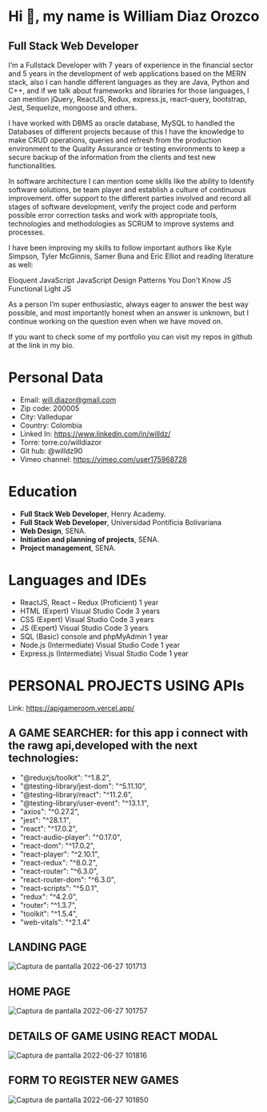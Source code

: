 # **Hi :wave:, my name is William Diaz Orozco**
## Full Stack Web Developer

I’m a Fullstack Developer with 7 years of experience in the financial sector and 5 years in the development of web applications based on the MERN stack, also I can handle different languages as they are Java, Python and C++, and if we talk about frameworks and libraries for those languages, I can mention jQuery, ReactJS, Redux, express.js, react-query, bootstrap, Jest, Sequelize, mongoose and others.

I have worked with DBMS as oracle database, MySQL to handled the Databases of different projects because of this I have the knowledge to make CRUD operations, queries and refresh from the production environment to the Quality Assurance or testing environments to keep a secure backup of the information from the clients and test new functionalities.

In software architecture I can mention some skills like the ability to Identify software solutions, be team player and establish a culture of continuous improvement. offer support to the different parties involved and record all stages of software development, verify the project code and perform possible error correction tasks and work with appropriate tools, technologies and methodologies as SCRUM to improve systems and processes.

I have been improving my skills to follow important authors like Kyle Simpson, Tyler McGinnis, Samer Buna and Eric Elliot and reading literature as well:

Eloquent JavaScript
JavaScript Design Patterns
You Don't Know JS
Functional Light JS

As a person I’m super enthusiastic, always eager to answer the best way possible, and most importantly honest when an answer is unknown, but I continue working on the question even when we have moved on.
 
If you want to check some of my portfolio you can visit my repos in github at the link in my bio.

# Personal Data

- Email: will.diazor@gmail.com
- Zip code: 200005
- City: Valledupar
- Country: Colombia
- Linked In: https://www.linkedin.com/in/willdz/
- Torre: torre.co/willdiazor
- Git hub: @willdz90
- Vimeo channel: https://vimeo.com/user175968728

# Education

- **Full Stack Web Developer**, Henry Academy.
- **Full Stack Web Developer**, Universidad Pontificia Bolivariana
- **Web Design**, SENA.
- **Initiation and planning of projects**, SENA.
- **Project management**, SENA.

# Languages and IDEs
- ReactJS, React – Redux (Proficient) 1 year
- HTML (Expert) Visual Studio Code 3 years
- CSS (Expert) Visual Studio Code 3 years
- JS (Expert) Visual Studio Code 3 years
- SQL (Basic) console and phpMyAdmin 1 year
- Node.js (Intermediate) Visual Studio Code 1 year
- Express.js (Intermediate) Visual Studio Code 1 year

# PERSONAL PROJECTS USING APIs 
Link: https://apigameroom.vercel.app/
## A GAME SEARCHER: for this app i connect with the rawg api,developed with the next technologies:
- "@reduxjs/toolkit": "^1.8.2",
- "@testing-library/jest-dom": "^5.11.10",
- "@testing-library/react": "^11.2.6",
- "@testing-library/user-event": "^13.1.1",
- "axios": "^0.27.2",
- "jest": "^28.1.1",
- "react": "^17.0.2",
- "react-audio-player": "^0.17.0",
- "react-dom": "^17.0.2",
- "react-player": "^2.10.1",
- "react-redux": "^8.0.2",
- "react-router": "^6.3.0",
- "react-router-dom": "^6.3.0",
- "react-scripts": "^5.0.1",
- "redux": "^4.2.0",
- "router": "^1.3.7",
- "toolkit": "^1.5.4",
- "web-vitals": "^2.1.4"
##                                                           LANDING PAGE
![Captura de pantalla 2022-06-27 101713](https://user-images.githubusercontent.com/68471860/175977171-383d2b0c-8025-4c61-9396-25edac04b07a.png)
## HOME PAGE
![Captura de pantalla 2022-06-27 101757](https://user-images.githubusercontent.com/68471860/175977183-1b593e2e-a5e1-482f-8d00-4d0fb8a48672.png)
## DETAILS OF GAME USING REACT MODAL
![Captura de pantalla 2022-06-27 101816](https://user-images.githubusercontent.com/68471860/175977187-66b15208-c1af-45b7-a6ab-1c6733edc22a.png)
## FORM TO REGISTER NEW GAMES
![Captura de pantalla 2022-06-27 101850](https://user-images.githubusercontent.com/68471860/175977190-531296ec-d1fb-4f33-9216-f3470a79e261.png)
